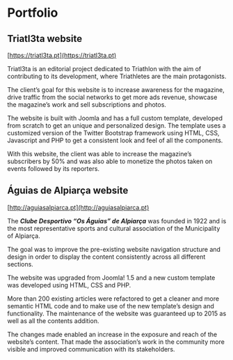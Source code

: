 # Portfolio

## Triatl3ta website
[https://triatl3ta.pt](https://triatl3ta.pt)

Triatl3ta is an editorial project dedicated to Triathlon with the aim of contributing to its development, where Triathletes are the main protagonists.

The client’s goal for this website is to increase awareness for the magazine, drive traffic from the social networks to get more ads revenue, showcase the magazine’s work and sell subscriptions and photos.

The website is built with Joomla and has a full custom template, developed from scratch to get an unique and personalized design. The template uses a customized version of the Twitter Bootstrap framework using HTML, CSS, Javascript and PHP to get a consistent look and feel of all the components.

With this website, the client was able to increase the magazine’s subscribers by 50% and was also able to monetize the photos taken on events followed by its reporters.


## Águias de Alpiarça website
[http://aguiasalpiarca.pt](http://aguiasalpiarca.pt)

The **_Clube Desportivo “Os Águias” de Alpiarça_** was founded in 1922 and is the most representative sports and cultural association of the Municipality of Alpiarça.

The goal was to improve the pre-existing website navigation structure and design in order to display the content consistently across all different sections.

The website was upgraded from Joomla! 1.5 and a new custom template was developed using HTML, CSS and PHP.

More than 200 existing articles were refactored to get a cleaner and more semantic HTML code and to make use of the new template’s design and functionality. The maintenance of the website was guaranteed up to 2015 as well as all the contents addition.

The changes made enabled an increase in the exposure and reach of the website’s content. That made the association’s work in the community more visible and improved communication with its stakeholders.
